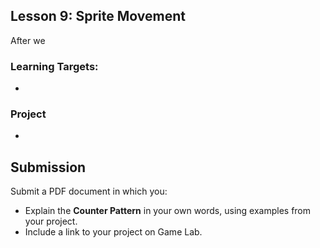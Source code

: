 ## Lesson 9: Sprite Movement

After we 

### Learning Targets:

* 

### Project

* 

## Submission

Submit a PDF document in which you:

* Explain the **Counter Pattern** in your own words, using examples from your project.
* Include a link to your project on Game Lab.
